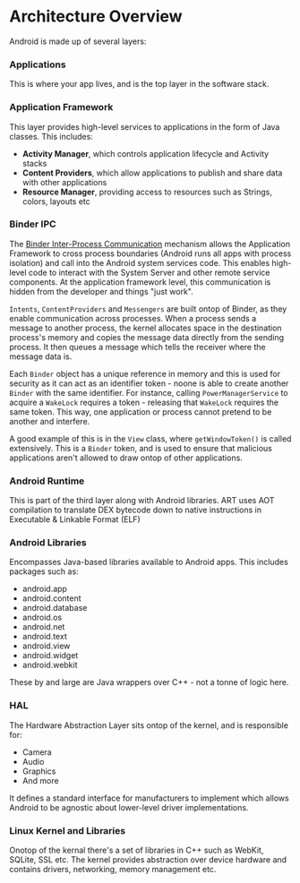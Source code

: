 # Architecture Overview

Android is made up of several layers:

### Applications
This is where your app lives, and is the top layer in the software stack.

### Application Framework
This layer provides high-level services to applications in the form of Java classes. This includes:

- **Activity Manager**, which controls application lifecycle and Activity stacks
- **Content Providers**, which allow applications to publish and share data with other applications
- **Resource Manager**, providing access to resources such as Strings, colors, layouts etc

### Binder IPC
The [Binder Inter-Process Communication](https://www.androiddesignpatterns.com/2013/07/binders-window-tokens.html) mechanism allows the Application Framework  to cross process boundaries (Android runs all apps with process isolation) and call into the Android system services code. This enables high-level code to interact with the System Server and other remote service components. At the application framework level, this communication is hidden from the developer and things "just work".

`Intents`, `ContentProviders` and `Messengers` are built ontop of Binder, as they enable communication across processes. When a process sends a message to another process, the kernel allocates space in the destination process's memory and copies the message data directly from the sending process. It then queues a message which tells the receiver where the message data is.

Each `Binder` object has a unique reference in memory and this is used for security as it can act as an identifier token - noone is able to create another `Binder` with the same identifier. For instance, calling `PowerManagerService` to acquire a `WakeLock` requires a token - releasing that `WakeLock` requires the same token. This way, one application or process cannot pretend to be another and interfere.

A good example of this is in the `View` class, where `getWindowToken()` is called extensively. This is a `Binder` token, and is used to ensure that malicious applications aren't allowed to draw ontop of other applications.

### Android Runtime
This is part of the third layer along with Android libraries. ART uses AOT compilation to translate DEX bytecode down to native instructions in Executable & Linkable Format (ELF)

### Android Libraries 
Encompasses Java-based libraries available to Android apps. This includes packages such as:
- android.app
- android.content
- android.database
- android.os
- android.net
- android.text
- android.view
- android.widget
- android.webkit

These by and large are Java wrappers over C++ - not a tonne of logic here.

### HAL
The Hardware Abstraction Layer sits ontop of the kernel, and is responsible for:

- Camera
- Audio
- Graphics
- And more

It defines a standard interface for manufacturers to implement which allows Android to be agnostic about lower-level driver implementations.

### Linux Kernel and Libraries
Onotop of the kernal there's a set of libraries in C++ such as WebKit, SQLite, SSL etc. The kernel provides abstraction over device hardware and contains drivers, networking, memory management etc.